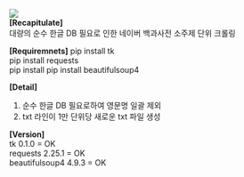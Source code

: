 <img src="https://img.shields.io/badge/Python-3766AB?style=flat-square&logo=Python&logoColor=white"/><br>
**[Recapitulate]**<br>
대량의 순수 한글 DB 필요로 인한 네이버 백과사전 소주제 단위 크롤링<br>

**[Requiremnets]**
 pip install tk<br>
 pip install requests<br>
 pip install pip install beautifulsoup4<br>
 
 **[Detail]**<br>
 1. 순수 한글 DB 필요로하여 영문명 일괄 제외<br>
 2. txt 라인이 1만 단위당 새로운 txt 파일 생성<br>

**[Version]**<br>
tk 0.1.0 = OK<br>
requests 2.25.1 = OK<br>
beautifulsoup4 4.9.3 = OK
